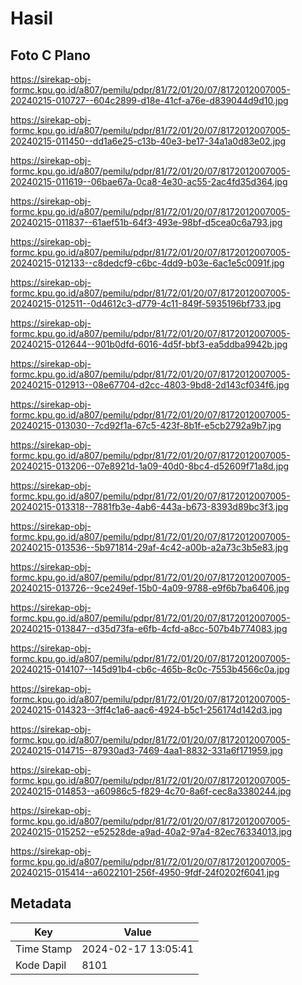 # Hasil

## Foto C Plano

https://sirekap-obj-formc.kpu.go.id/a807/pemilu/pdpr/81/72/01/20/07/8172012007005-20240215-010727--604c2899-d18e-41cf-a76e-d839044d9d10.jpg

https://sirekap-obj-formc.kpu.go.id/a807/pemilu/pdpr/81/72/01/20/07/8172012007005-20240215-011450--dd1a6e25-c13b-40e3-be17-34a1a0d83e02.jpg

https://sirekap-obj-formc.kpu.go.id/a807/pemilu/pdpr/81/72/01/20/07/8172012007005-20240215-011619--06bae67a-0ca8-4e30-ac55-2ac4fd35d364.jpg

https://sirekap-obj-formc.kpu.go.id/a807/pemilu/pdpr/81/72/01/20/07/8172012007005-20240215-011837--61aef51b-64f3-493e-98bf-d5cea0c6a793.jpg

https://sirekap-obj-formc.kpu.go.id/a807/pemilu/pdpr/81/72/01/20/07/8172012007005-20240215-012133--c8dedcf9-c6bc-4dd9-b03e-6ac1e5c0091f.jpg

https://sirekap-obj-formc.kpu.go.id/a807/pemilu/pdpr/81/72/01/20/07/8172012007005-20240215-012511--0d4612c3-d779-4c11-849f-5935196bf733.jpg

https://sirekap-obj-formc.kpu.go.id/a807/pemilu/pdpr/81/72/01/20/07/8172012007005-20240215-012644--901b0dfd-6016-4d5f-bbf3-ea5ddba9942b.jpg

https://sirekap-obj-formc.kpu.go.id/a807/pemilu/pdpr/81/72/01/20/07/8172012007005-20240215-012913--08e67704-d2cc-4803-9bd8-2d143cf034f6.jpg

https://sirekap-obj-formc.kpu.go.id/a807/pemilu/pdpr/81/72/01/20/07/8172012007005-20240215-013030--7cd92f1a-67c5-423f-8b1f-e5cb2792a9b7.jpg

https://sirekap-obj-formc.kpu.go.id/a807/pemilu/pdpr/81/72/01/20/07/8172012007005-20240215-013206--07e8921d-1a09-40d0-8bc4-d52609f71a8d.jpg

https://sirekap-obj-formc.kpu.go.id/a807/pemilu/pdpr/81/72/01/20/07/8172012007005-20240215-013318--7881fb3e-4ab6-443a-b673-8393d89bc3f3.jpg

https://sirekap-obj-formc.kpu.go.id/a807/pemilu/pdpr/81/72/01/20/07/8172012007005-20240215-013536--5b971814-29af-4c42-a00b-a2a73c3b5e83.jpg

https://sirekap-obj-formc.kpu.go.id/a807/pemilu/pdpr/81/72/01/20/07/8172012007005-20240215-013726--9ce249ef-15b0-4a09-9788-e9f6b7ba6406.jpg

https://sirekap-obj-formc.kpu.go.id/a807/pemilu/pdpr/81/72/01/20/07/8172012007005-20240215-013847--d35d73fa-e6fb-4cfd-a8cc-507b4b774083.jpg

https://sirekap-obj-formc.kpu.go.id/a807/pemilu/pdpr/81/72/01/20/07/8172012007005-20240215-014107--145d91b4-cb6c-465b-8c0c-7553b4566c0a.jpg

https://sirekap-obj-formc.kpu.go.id/a807/pemilu/pdpr/81/72/01/20/07/8172012007005-20240215-014323--3ff4c1a6-aac6-4924-b5c1-256174d142d3.jpg

https://sirekap-obj-formc.kpu.go.id/a807/pemilu/pdpr/81/72/01/20/07/8172012007005-20240215-014715--87930ad3-7469-4aa1-8832-331a6f171959.jpg

https://sirekap-obj-formc.kpu.go.id/a807/pemilu/pdpr/81/72/01/20/07/8172012007005-20240215-014853--a60986c5-f829-4c70-8a6f-cec8a3380244.jpg

https://sirekap-obj-formc.kpu.go.id/a807/pemilu/pdpr/81/72/01/20/07/8172012007005-20240215-015252--e52528de-a9ad-40a2-97a4-82ec76334013.jpg

https://sirekap-obj-formc.kpu.go.id/a807/pemilu/pdpr/81/72/01/20/07/8172012007005-20240215-015414--a6022101-256f-4950-9fdf-24f0202f6041.jpg


## Metadata

| Key        | Value               |
| ---------- | ------------------- |
| Time Stamp | 2024-02-17 13:05:41 |
| Kode Dapil | 8101                |



